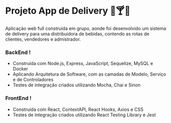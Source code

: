 # Projeto App de Delivery 🍺🍸🥂

Aplicação web full construída em grupo, aonde foi desenvolvido um sistema de delivery para uma distribuidora de bebidas, contendo as rotas de clientes, vendedores e admistrador.

### BackEnd !

* Construída com Node.js, Express, JavaScript, Sequelize, MySQL e Docker
* Aplicando Arquitetura de Software, com as camadas de Modelo, Serviço e de Controladores
* Testes de integração criados utilizando Mocha, Chai e Sinon

### FrontEnd !

* Construída com React, ContextAPI, React Hooks, Axios e CSS
* Testes de integração criados utilizando React Testing Library e Jest 
